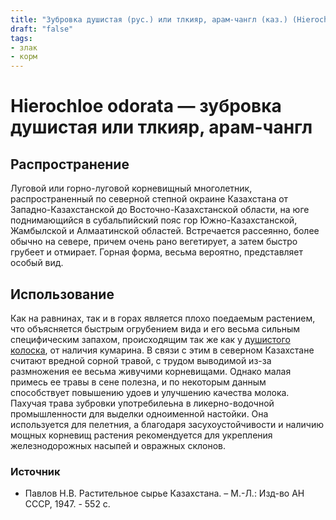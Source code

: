 ```yaml
---
title: "Зубровка душистая (рус.) или тлкияр, арам-чангл (каз.) (Hierochloe odorata L.)"
draft: "false"
tags:
- злак
- корм
--- 
```

# Hierochloe odorata — зубровка душистая или тлкияр, арам-чангл 
## Распространение
Луговой или горно-луговой корневищный многолетник, распространенный по северной степной окраине Казахстана от Западно-Казахстанской до Восточно-Казахстанской области, на юге поднимающийся в субальпийский пояс гор Южно-Казахстанской, Жамбылской и Алмаатинской областей. Встречается рассеянно, более обычно на севере, причем очень рано вегетирует, а затем быстро грубеет и отмирает. Горная форма, весьма вероятно, представляет особый вид.
## Использование
Как на равнинах, так и в горах является плохо поедаемым растением, что объясняется быстрым огрубением вида и его весьма сильным специфическим запахом, происходящим так же как у [душистого колоска](https://kazflora.online/душистый-колосок/), от наличия кумарина. В связи с этим в северном Казахстане считают вредной сорной травой, с трудом выводимой из-за размножения ее весьма живучими корневищами. Однако малая примесь ее травы в сене полезна, и по некоторым данным способствует повышению удоев и улучшению качества молока.
Пахучая трава зубровки употребилеьна в ликерно-водочной промышленности для выделки одноименной настойки. Она используется для пелетния, а благодаря засухоустойчивости и наличию мощных корневищ растения рекомендуется для укрепления железнодорожных насыпей и овражных склонов.
### Источник
* Павлов Н.В. Растительное сырье Казахстана. – М.-Л.: Изд-во АН СССР, 1947. - 552 с.
